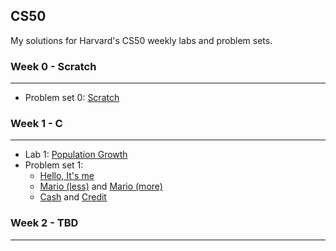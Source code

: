 ## CS50

My solutions for Harvard's CS50 weekly labs and problem sets.

### Week 0 - Scratch

---

- Problem set 0: [Scratch](psets/whistle)

### Week 1 - C

---

- Lab 1: [Population Growth](labs/population)
- Problem set 1: 
  - [Hello, It's me](psets/me)
  - [Mario (less)](psets/mario-less) and [Mario (more)](psets/mario-more)
  - [Cash](psets/cash) and [Credit](psets/credit)

### Week 2 - TBD

---
